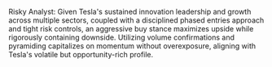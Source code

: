 Risky Analyst: Given Tesla's sustained innovation leadership and growth across multiple sectors, coupled with a disciplined phased entries approach and tight risk controls, an aggressive buy stance maximizes upside while rigorously containing downside. Utilizing volume confirmations and pyramiding capitalizes on momentum without overexposure, aligning with Tesla's volatile but opportunity-rich profile.